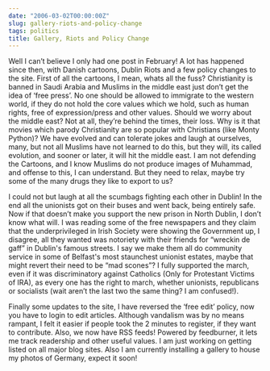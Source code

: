 ```yaml
---
date: "2006-03-02T00:00:00Z"
slug: gallery-riots-and-policy-change
tags: politics
title: Gallery, Riots and Policy Change
---
```


Well I can’t believe I only had one post in February! A lot has happened since
then, with Danish cartoons, Dublin Riots and a few policy changes to the site.
First of all the cartoons, I mean, whats all the fuss? Christianity is banned
in Saudi Arabia and Muslims in the middle east just don’t get the idea of
‘free press’. No one should be allowed to immigrate to the western world, if
they do not hold the core values which we hold, such as human rights, free of
expression/press and other values. Should we worry about the middle east? Not
at all, they’re behind the times, their loss. Why is it that movies which
parody Christianity are so popular with Christians (like Monty Python)? We
have evolved and can tolerate jokes and laugh at ourselves, many, but not all
Muslims have not learned to do this, but they will, its called evolution, and
sooner or later, it will hit the middle east. I am not defending the Cartoons,
and I know Muslims do not produce images of Muhammad, and offense to this, I
can understand. But they need to relax, maybe try some of the many drugs they
like to export to us?


I could not but laugh at all the scumbags fighting each other in Dublin! In
the end all the unionists got on their buses and went back, being entirely
safe. Now if that doesn’t make you support the new prison in North Dublin, I
don’t know what will. I was reading some of the free newspapers and they claim
that the underprivileged in Irish Society were showing the Government up, I
disagree, all they wanted was notoriety with their friends for “wreckin de
gaff” in Dublin's famous streets. I say we make them all do community service
in some of Belfast's most staunchest unionist estates, maybe that might revert
their need to be “mad scones”? I fully supported the march, even if it was
discriminatory against Catholics (Only for Protestant Victims of IRA), as
every one has the right to march, whether unionists, republicans or socialists
(wait aren’t the last two the same thing? I am confused!).

Finally some updates to the site, I have reversed the ‘free edit’ policy, now
you have to login to edit articles. Although vandalism was by no means
rampant, I felt it easier if people took the 2 minutes to register, if they
want to contribute. Also, we now have RSS feeds! Powered by feedburner, it
lets me track readership and other useful values. I am just working on getting
listed on all major blog sites. Also I am currently installing a gallery to
house my photos of Germany, expect it soon!
